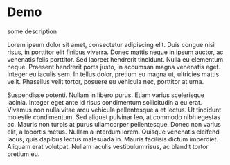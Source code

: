 # Demo

some description

Lorem ipsum dolor sit amet, consectetur adipiscing elit. Duis congue nisi risus, in porttitor elit finibus viverra. Donec mattis neque in ipsum auctor, ac venenatis felis porttitor. Sed laoreet hendrerit tincidunt. Nulla eu elementum neque. Praesent hendrerit porta justo, in accumsan magna venenatis eget. Integer eu iaculis sem. In tellus dolor, pretium eu magna ut, ultricies mattis velit. Phasellus velit tortor, posuere eu vehicula nec, porttitor at urna.

Suspendisse potenti. Nullam in libero purus. Etiam varius scelerisque lacinia. Integer eget ante id risus condimentum sollicitudin a eu erat. Vivamus non nulla vitae arcu vehicula pellentesque a et lectus. Ut tincidunt molestie condimentum. Sed aliquet pulvinar leo, at commodo nibh egestas ac. Mauris non turpis at purus ullamcorper pellentesque. Donec non varius elit, a lobortis metus. Nullam a interdum lorem. Quisque venenatis eleifend lacus, quis dapibus lectus malesuada in. Mauris facilisis dictum imperdiet. Aliquam erat volutpat. Nullam iaculis vestibulum risus, ac blandit tortor pretium eu.
